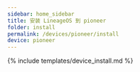 ```yaml
---
sidebar: home_sidebar
title: 安装 LineageOS 到 pioneer
folder: install
permalink: /devices/pioneer/install
device: pioneer
---
```

{% include templates/device_install.md %}
